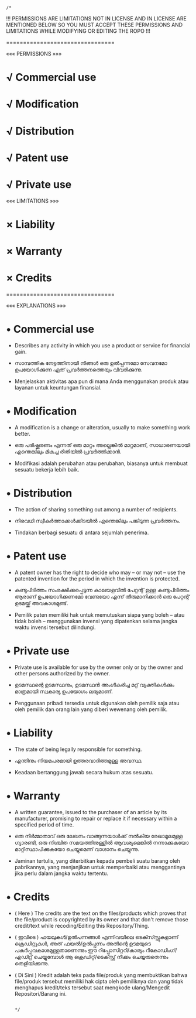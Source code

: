                                                                                                                                                                                                                                                     /*
!!! PERMISSIONS ARE LIMITATIONS NOT IN LICENSE AND IN LICENSE ARE MENTIONED BELOW SO YOU MUST ACCEPT THESE PERMISSIONS AND LIMITATIONS WHILE MODIFYING OR EDITING THE ROPO !!!

================================

««« PERMISSIONS »»»

#  √ Commercial use
#  √ Modification
#  √ Distribution
#  √ Patent use
#  √ Private use

««« LIMITATIONS »»»

# × Liability
# × Warranty
# × Credits

================================

««« EXPLANATIONS »»»

# • Commercial use

* Describes any activity in which you
  use a product or service for financial gain.

* സാമ്പത്തിക നേട്ടത്തിനായി നിങ്ങൾ ഒരു ഉൽപ്പന്നമോ
  സേവനമോ ഉപയോഗിക്കുന്ന ഏത് പ്രവർത്തനത്തെയും വിവരിക്കുന്നു.

* Menjelaskan aktivitas apa pun di mana Anda
  menggunakan produk atau layanan untuk keuntungan finansial.

# • Modification

* A modification is a change or alteration, usually to make
  something work better.

* ഒരു പരിഷ്ക്കരണം എന്നത് ഒരു മാറ്റം അല്ലെങ്കിൽ മാറ്റമാണ്,
  സാധാരണയായി എന്തെങ്കിലും മികച്ച രീതിയിൽ പ്രവർത്തിക്കാൻ.

* Modifikasi adalah perubahan atau perubahan, biasanya
  untuk membuat sesuatu bekerja lebih baik.

# • Distribution

* The action of sharing something out among a number of recipients.

* നിരവധി സ്വീകർത്താക്കൾക്കിടയിൽ എന്തെങ്കിലും പങ്കിടുന്ന പ്രവർത്തനം.

* Tindakan berbagi sesuatu di antara sejumlah penerima.

# • Patent use

* A patent owner has the right to decide who may –
 or may not – use the patented invention for the period
 in which the invention is protected.

* കണ്ടുപിടിത്തം സംരക്ഷിക്കപ്പെടുന്ന കാലയളവിൽ പേറ്റന്റ് ഉള്ള
  കണ്ടുപിടിത്തം ആരാണ് ഉപയോഗിക്കണമോ വേണ്ടയോ എന്ന്
  തീരുമാനിക്കാൻ ഒരു പേറ്റന്റ് ഉടമയ്ക്ക് അവകാശമുണ്ട്.

* Pemilik paten memiliki hak untuk memutuskan siapa
  yang boleh – atau tidak boleh – menggunakan invensi
  yang dipatenkan selama jangka waktu invensi tersebut dilindungi.

# • Private use

* Private use is available for use by the owner only or by the
  owner and other persons authorized by the owner.

* ഉടമസ്ഥന്റെ ഉടമസ്ഥനും, ഉടമസ്ഥൻ അംഗീകരിച്ച മറ്റ്
  വ്യക്തികൾക്കും മാത്രമായി സ്വകാര്യ ഉപയോഗം ലഭ്യമാണ്.

* Penggunaan pribadi tersedia untuk digunakan oleh pemilik saja
  atau oleh pemilik dan orang lain yang diberi wewenang oleh pemilik.

# • Liability

* The state of being legally responsible for something.

* എന്തിനും നിയമപരമായി ഉത്തരവാദിത്തമുള്ള അവസ്ഥ.

* Keadaan bertanggung jawab secara hukum atas sesuatu.

# • Warranty

* A written guarantee, issued to the purchaser of an
  article by its manufacturer, promising to repair or
  replace it if necessary within a specified period of time.

* ഒരു നിർമ്മാതാവ് ഒരു ലേഖനം വാങ്ങുന്നയാൾക്ക് നൽകിയ രേഖാമൂലമുള്ള
  ഗ്യാരണ്ടി, ഒരു നിശ്ചിത സമയത്തിനുള്ളിൽ ആവശ്യമെങ്കിൽ നന്നാക്കുകയോ
  മാറ്റിസ്ഥാപിക്കുകയോ ചെയ്യുമെന്ന് വാഗ്ദാനം ചെയ്യുന്നു.

* Jaminan tertulis, yang diterbitkan kepada pembeli suatu barang oleh
  pabrikannya, yang menjanjikan untuk memperbaiki atau menggantinya jika
  perlu dalam jangka waktu tertentu.

# • Credits

* ( Here ) The credits are the text on the files/products which proves
  that the file/product is copyrighted by its owner and that don't remove
  those credit/text while recoding/Editing this Repository/Thing.

* ( ഇവിടെ ) ഫയലുകൾ/ഉൽപന്നങ്ങൾ എന്നിവയിലെ ടെക്സ്സ്റ്റുകളാണ് ക്രെഡിറ്റുകൾ,
  അത് ഫയൽ/ഉൽപ്പന്നം അതിന്റെ ഉടമയുടെ പകർപ്പവകാശമുള്ളതാണെന്നും ഈ
  റിപ്പോസിറ്ററി/കാര്യം റീകോഡിംഗ്/എഡിറ്റ് ചെയ്യുമ്പോൾ ആ ക്രെഡിറ്റ്/ടെക്സ്റ്റ് നീക്കം ചെയ്യരുതെന്നും തെളിയിക്കുന്നു.

* ( Di Sini ) Kredit adalah teks pada file/produk yang membuktikan bahwa file/produk
  tersebut memiliki hak cipta oleh pemiliknya dan yang tidak menghapus kredit/teks tersebut
  saat mengkode ulang/Mengedit Repositori/Barang ini.



                                                                                                                                                                                                                                                    */
